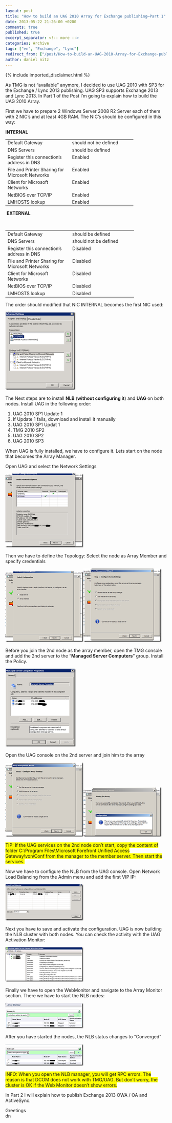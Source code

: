 ```yaml
---
layout: post
title: "How to build an UAG 2010 Array for Exchange publishing–Part 1"
date: 2013-05-22 21:26:00 +0200
comments: true
published: true
excerpt_separator: <!-- more -->
categories: Archive
tags: ["en", "Exchange", "Lync"]
redirect_from: ["/post/How-to-build-an-UAG-2010-Array-for-Exchange-publishing-Part-1", "/post/how-to-build-an-uag-2010-array-for-exchange-publishing-part-1"]
author: daniel nitz
---
```

<!-- more -->
{% include imported_disclaimer.html %}
<p>As TMG is not &ldquo;available&rdquo; anymore, I decided to use UAG 2010 with SP3 for the Exchange / Lync 2013 publishing. UAG SP3 supports Exchange 2013 and Lync 2013. In Part 1 of the Post I&rsquo;m going to explain how to build the UAG 2010 Array.</p>
<p>First we have to prepare 2 Windows Server 2008 R2 Server each of them with 2 NIC&rsquo;s and at least 4GB RAM. The NIC&rsquo;s should be configured in this way:</p>
<p><strong>INTERNAL</strong></p>
<table style="width: 400px;" border="0" cellspacing="0" cellpadding="2">
<tbody>
<tr>
<td valign="top" width="200">Default Gateway</td>
<td valign="top" width="200">should not be defined</td>
</tr>
<tr>
<td valign="top" width="200">DNS Servers</td>
<td valign="top" width="200">should be defined</td>
</tr>
<tr>
<td valign="top" width="200">Register this connection&rsquo;s address in DNS</td>
<td valign="top" width="200">Enabled</td>
</tr>
<tr>
<td valign="top" width="200">File and Printer Sharing for Microsoft Networks</td>
<td valign="top" width="200">Enabled</td>
</tr>
<tr>
<td valign="top" width="200">Client for Microsoft Networks</td>
<td valign="top" width="200">Enabled</td>
</tr>
<tr>
<td valign="top" width="200">NetBIOS over TCP/IP</td>
<td valign="top" width="200">Enabled</td>
</tr>
<tr>
<td valign="top" width="200">LMHOSTS lookup</td>
<td valign="top" width="200">Enabled</td>
</tr>
</tbody>
</table>
<p>&nbsp;<strong>EXTERNAL</strong>&nbsp;</p>
<p>&nbsp;</p>
<table style="width: 402px;" border="0" cellspacing="0" cellpadding="2">
<tbody>
<tr>
<td valign="top" width="200">Default Gateway</td>
<td valign="top" width="200">should be defined</td>
</tr>
<tr>
<td valign="top" width="200">DNS Servers</td>
<td valign="top" width="200">should not be defined</td>
</tr>
<tr>
<td valign="top" width="200">Register this connection&rsquo;s address in DNS</td>
<td valign="top" width="200">Disabled</td>
</tr>
<tr>
<td valign="top" width="200">File and Printer Sharing for Microsoft Networks</td>
<td valign="top" width="200">Disabled</td>
</tr>
<tr>
<td valign="top" width="200">Client for Microsoft Networks</td>
<td valign="top" width="200">Disabled</td>
</tr>
<tr>
<td valign="top" width="200">NetBIOS over TCP/IP</td>
<td valign="top" width="200">Disabled</td>
</tr>
<tr>
<td valign="top" width="200">LMHOSTS lookup</td>
<td valign="top" width="200">Disabled</td>
</tr>
</tbody>
</table>
<p>The order should modified that NIC INTERNAL becomes the first NIC used:</p>
<p><a href="/assets/image_510.png"><img style="background-image: none; padding-top: 0px; padding-left: 0px; margin: 0px; display: inline; padding-right: 0px; border-width: 0px;" title="image" src="/assets/image_thumb_508.png" alt="image" width="219" height="244" border="0" /></a></p>
<p>The Next steps are to install <strong>NLB</strong> (<strong>without configuring it</strong>) and <strong>UAG</strong> on both nodes. Install UAG in the following order:</p>
<ol>
<li>UAG 2010 SP1 Update 1</li>
<li>If Update 1 fails, download and install it manually</li>
<li>UAG 2010 SP1 Updat 1</li>
<li>TMG 2010 SP2</li>
<li>UAG 2010 SP2</li>
<li>UAG 2010 SP3</li>
</ol>
<p>When UAG is fully installed, we have to configure it. Lets start on the node that becomes the Array Manager.</p>
<p>Open UAG and select the Network Settings</p>
<p><a href="/assets/image_511.png"><img style="background-image: none; padding-top: 0px; padding-left: 0px; margin: 0px; display: inline; padding-right: 0px; border-width: 0px;" title="image" src="/assets/image_thumb_509.png" alt="image" width="244" height="231" border="0" /></a></p>
<p>Then we have to define the Topology: Select the node as Array Member and specify credentials</p>
<p><a href="/assets/image_512.png"><img style="background-image: none; padding-top: 0px; padding-left: 0px; margin: 0px; display: inline; padding-right: 0px; border-width: 0px;" title="image" src="/assets/image_thumb_510.png" alt="image" width="244" height="221" border="0" /></a><a href="/assets/image_513.png"><img style="background-image: none; padding-top: 0px; padding-left: 0px; margin: 0px; display: inline; padding-right: 0px; border-width: 0px;" title="image" src="/assets/image_thumb_511.png" alt="image" width="244" height="230" border="0" /></a></p>
<p>Before you join the 2nd node as the array member, open the TMG console and add the 2nd server to the &ldquo;<strong>Managed Server Computers</strong>&rdquo; group. Install the Policy.</p>
<p><a href="/assets/image_514.png"><img style="background-image: none; padding-top: 0px; padding-left: 0px; margin: 0px; display: inline; padding-right: 0px; border-width: 0px;" title="image" src="/assets/image_thumb_512.png" alt="image" width="220" height="244" border="0" /></a></p>
<p>Open the UAG console on the 2nd server and join him to the array</p>
<p><a href="/assets/image_515.png"><img style="background-image: none; padding-top: 0px; padding-left: 0px; margin: 0px; display: inline; padding-right: 0px; border-width: 0px;" title="image" src="/assets/image_thumb_513.png" alt="image" width="244" height="233" border="0" /></a><a href="/assets/image_516.png"><img style="background-image: none; padding-top: 0px; padding-left: 0px; margin: 0px; display: inline; padding-right: 0px; border-width: 0px;" title="image" src="/assets/image_thumb_514.png" alt="image" width="244" height="156" border="0" /></a></p>
<p><span style="background-color: #ffff00;">TIP: If the UAG services on the 2nd node don&rsquo;t start, copy the content of folder C:\Program Files\Microsoft Forefront Unified Access Gateway\von\Conf from the manager to the member server. Then start the services.</span></p>
<p>Now we have to configure the NLB from the UAG console. Open Network Load Balancing from the Admin menu and add the first VIP IP:</p>
<p><a href="/assets/image_517.png"><img style="background-image: none; padding-top: 0px; padding-left: 0px; margin: 0px; display: inline; padding-right: 0px; border-width: 0px;" title="image" src="/assets/image_thumb_515.png" alt="image" width="244" height="114" border="0" /></a></p>
<p>Next you have to save and activate the configuration. UAG is now building the NLB cluster with both nodes. You can check the activity with the UAG Activation Monitor:</p>
<p><a href="/assets/image_518.png"><img style="background-image: none; padding-top: 0px; padding-left: 0px; margin: 0px; display: inline; padding-right: 0px; border-width: 0px;" title="image" src="/assets/image_thumb_516.png" alt="image" width="244" height="109" border="0" /></a></p>
<p>Finally we have to open the WebMonitor and navigate to the Array Monitor section. There we have to start the NLB nodes:</p>
<p><a href="/assets/image_519.png"><img style="background-image: none; padding-top: 0px; padding-left: 0px; margin: 0px; display: inline; padding-right: 0px; border-width: 0px;" title="image" src="/assets/image_thumb_517.png" alt="image" width="244" height="80" border="0" /></a></p>
<p>After you have started the nodes, the NLB status changes to &ldquo;Converged&rdquo;</p>
<p><a href="/assets/image_520.png"><img style="background-image: none; padding-top: 0px; padding-left: 0px; margin: 0px; display: inline; padding-right: 0px; border-width: 0px;" title="image" src="/assets/image_thumb_518.png" alt="image" width="244" height="69" border="0" /></a></p>
<p><span style="background-color: #ffff00;">INFO: When you open the NLB manager, you will get RPC errors. The reason is that DCOM does not work with TMG/UAG. But don&rsquo;t worry, the cluster is OK if the Web Monitor doesn&rsquo;t show errors.</span></p>
<p>In Part 2 I will explain how to publish Exchange 2013 OWA / OA and ActiveSync.</p>
<p>Greetings <br />dn</p>
